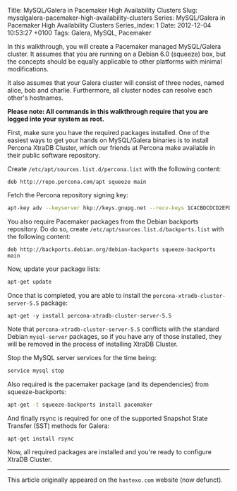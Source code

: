 Title: MySQL/Galera in Pacemaker High Availability Clusters
Slug: mysqlgalera-pacemaker-high-availability-clusters
Series: MySQL/Galera in Pacemaker High Availability Clusters
Series_index: 1
Date: 2012-12-04 10:53:27 +0100
Tags: Galera, MySQL, Pacemaker

In this walkthrough, you will create a Pacemaker managed MySQL/Galera
cluster. It assumes that you are running on a Debian 6.0 (squeeze)
box, but the concepts should be equally applicable to other platforms
with minimal modifications.

It also assumes that your Galera cluster will consist of three nodes,
named alice, bob and charlie. Furthermore, all cluster nodes can
resolve each other's hostnames.

**Please note: All commands in this walkthrough require that you are
logged into your system as root.**

First, make sure you have the required packages installed. One of the
easiest ways to get your hands on MySQL/Galera binaries is to install
Percona XtraDB Cluster, which our friends at Percona make available in
their public software repository.

Create `/etc/apt/sources.list.d/percona.list` with the following
content:

```
deb http://repo.percona.com/apt squeeze main
```

Fetch the Percona repository signing key:

```sh
apt-key adv --keyserver hkp://keys.gnupg.net --recv-keys 1C4CBDCDCD2EFD2A
```

You also require Pacemaker packages from the Debian backports
repository. Do do so, create `/etc/apt/sources.list.d/backports.list`
with the following content:

```
deb http://backports.debian.org/debian-backports squeeze-backports main
```

Now, update your package lists:

```sh
apt-get update
```

Once that is completed, you are able to install the
`percona-xtradb-cluster-server-5.5` package:

```
apt-get -y install percona-xtradb-cluster-server-5.5
```

Note that `percona-xtradb-cluster-server-5.5` conflicts with the
standard Debian `mysql-server` packages, so if you have any of those
installed, they will be removed in the process of installing XtraDB
Cluster.

Stop the MySQL server services for the time being:

```sh
service mysql stop
```

Also required is the pacemaker package (and its dependencies) from
squeeze-backports:

```sh
apt-get -t squeeze-backports install pacemaker
```

And finally rsync is required for one of the supported Snapshot State
Transfer (SST) methods for Galera:

```sh
apt-get install rsync
```

Now, all required packages are installed and you're ready to configure
XtraDB Cluster.

* * *

This article originally appeared on the `hastexo.com` website (now defunct).
